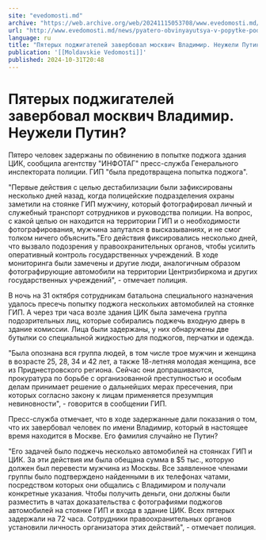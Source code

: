 ```yaml
---
site: "evedomosti.md"
archive: "https://web.archive.org/web/20241115053708/www.evedomosti.md/news/pyatero-obvinyayutsya-v-popytke-podzhoga-ofisa-cik-ih-zaverb"
url: "http://www.evedomosti.md/news/pyatero-obvinyayutsya-v-popytke-podzhoga-ofisa-cik-ih-zaverb"
language: ru
title: "Пятерых поджигателей завербовал москвич Владимир. Неужели Путин?"
publication: '[[Moldavskie Vedomosti]]'
published: 2024-10-31T20:48
---
```


# Пятерых поджигателей завербовал москвич Владимир. Неужели Путин?

Пятеро человек задержаны по обвинению в попытке поджога здания ЦИК, сообщила агентству "ИНФОТАГ" пресс-служба Генерального инспектората полиции. ГИП "была предотвращена попытка поджога".

"Первые действия с целью дестабилизации были зафиксированы несколько дней назад, когда полицейские подразделения охраны заметили на стоянке ГИП мужчину, который фотографировал личный и служебный транспорт сотрудников и руководства полиции. На вопрос, с какой целью он находится на территории ГИП и о необходимости фотографирования, мужчина запутался в высказываниях, и не смог толком ничего объяснить."Его действия фиксировались несколько дней, что вызвало подозрения у правоохранительных органов, чтобы усилить оперативный контроль государственных учреждений. В ходе мониторинга были замечены и другие люди, аналогичным образом фотографирующие автомобили на территории Центризбиркома и других государственных учреждений", - отмечает полиция.

В ночь на 31 октября сотрудникам батальона специального назначения удалось пресечь попытку поджога нескольких автомобилей на стоянке ГИП. А через три часа возле здания ЦИК была замечена группа подозрительных лиц, которые собирались поджечь входную дверь в здание комиссии. Лица были задержаны, у них обнаружены две бутылки со специальной жидкостью для поджогов, перчатки и одежда.

"Была опознана вся группа людей, в том числе трое мужчин и женщина в возрасте 25, 28, 34 и 42 лет, а также 18-летняя молодая женщина, все из Приднестровского региона. Сейчас они допрашиваются, прокуратура по борьбе с организованной преступностью и особым делам принимает решение о дальнейших мерах пресечения, при которых согласно закону к лицам применяется презумпция невиновности", - говорится в сообщении ГИП.

Пресс-служба отмечает, что в ходе задержанные дали показания о том, что их завербовал человек по имени Владимир, который в настоящее время находится в Москве. Его фамилия случайно не Путин?

"Его задачей было поджечь несколько автомобилей на стоянках ГИП и ЦИК. За эти действия им была обещана сумма в $5 тыс., которую должен был перевести мужчина из Москвы. Все заявленное членами группы было подтверждено найденными в их телефонах чатами, посредством которых они общались с Владимиром и получали конкретные указания. Чтобы получить деньги, они должны были разместить в чатах доказательства с фотографиями поджогов автомобилей на стоянке ГИП и входа в здание ЦИК. Всех пятерых задержали на 72 часа. Сотрудники правоохранительных органов установили личность организатора этих действий", - отмечает полиция.